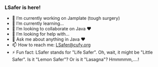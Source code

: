 ### LSafer is here!

- 🔭 I’m currently working on Jamplate (tough surgery)
- 🌱 I’m currently learning...
- 👯 I’m looking to collaborate on Java :heart:
- 🤔 I’m looking for help with...
- 💬 Ask me about anything in Java :heart:
- 📫 How to reach me: LSafer@cufy.org
- ⚡ Fun fact: LSafer stands for "Life Safer". Oh, wait, it might be "Little Safer". Is it "Lemon Safer"? Or is it "Lasagna"? Hmmmmm,....!
